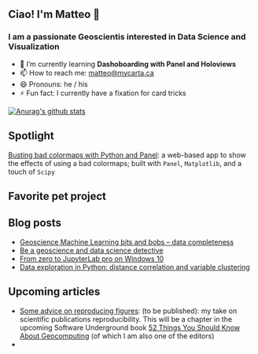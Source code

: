 ## Ciao! I'm Matteo 👋

### I am a passionate Geoscientis interested in Data Science and Visualization

- 🌱 I’m currently learning **Dashoboarding with Panel and Holoviews**
- 📫 How to reach me: matteo@mycarta.ca
- 😄 Pronouns: he / his
- ⚡ Fun fact: I currently have a fixation for card tricks


[![Anurag's github stats](https://github-readme-stats.vercel.app/api?username=mycarta)](https://github.com/anuraghazra/github-readme-stats&count_private=true&show_icons=true&theme=radical&hide_border=true)

## Spotlight
[Busting bad colormaps with Python and Panel](https://mybinder.org/v2/gh/mycarta/Colormap-distorsions-Panel-app/master?urlpath=%2Fpanel%2FDemonstrate_colormap_distortions_interactive_Panel): a web-based app to show the effects of using a bad colormaps; built with `Panel`, `Matplotlib`, and a touch of `Scipy`

## Favorite pet project

## Blog posts
- [Geoscience Machine Learning bits and bobs – data completeness](https://mycarta.wordpress.com/2020/09/19/geoscience-machine-learning-bits-and-bobs-data-completeness/)
- [Be a geoscience and data science detective](https://mycarta.wordpress.com/2020/09/16/be-a-geoscience-and-data-science-detective/)
- [From zero to JupyterLab pro on Windows 10](https://mycarta.wordpress.com/2019/07/09/from-zero-to-jupyterlab-pro-on-windows-10/)
- [Data exploration in Python: distance correlation and variable clustering](https://mycarta.wordpress.com/2019/04/10/data-exploration-in-python-distance-correlation-and-variable-clustering/)


## Upcoming articles
- [Some advice on reproducing figures](https://github.com/softwareunderground/52things/blob/master/chapters/Niccoli_3.md): (to be published): my take on scientific publications reproducibility. This will be a chapter in the upcoming Software Underground book [52 Things You Should Know About Geocomputing](https://github.com/softwareunderground/52things) (of which I am also one of the editors)
- 


